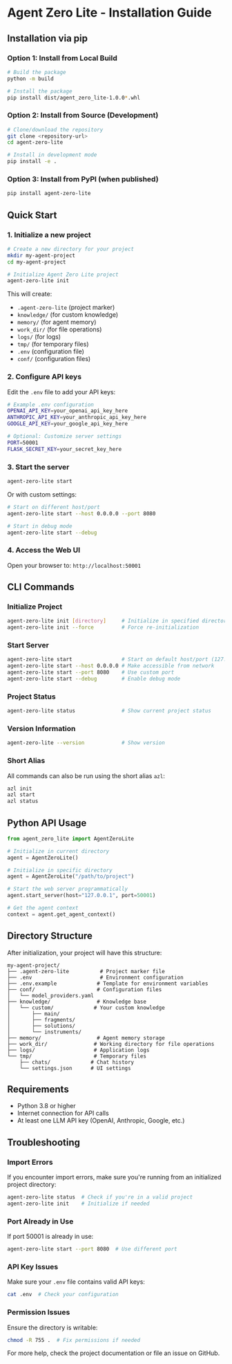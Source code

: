 # Agent Zero Lite - Installation Guide

## Installation via pip

### Option 1: Install from Local Build

```bash
# Build the package
python -m build

# Install the package
pip install dist/agent_zero_lite-1.0.0*.whl
```

### Option 2: Install from Source (Development)

```bash
# Clone/download the repository
git clone <repository-url>
cd agent-zero-lite

# Install in development mode
pip install -e .
```

### Option 3: Install from PyPI (when published)

```bash
pip install agent-zero-lite
```

## Quick Start

### 1. Initialize a new project

```bash
# Create a new directory for your project
mkdir my-agent-project
cd my-agent-project

# Initialize Agent Zero Lite project
agent-zero-lite init
```

This will create:
- `.agent-zero-lite` (project marker)
- `knowledge/` (for custom knowledge)
- `memory/` (for agent memory)
- `work_dir/` (for file operations)
- `logs/` (for logs)
- `tmp/` (for temporary files)
- `.env` (configuration file)
- `conf/` (configuration files)

### 2. Configure API keys

Edit the `.env` file to add your API keys:

```bash
# Example .env configuration
OPENAI_API_KEY=your_openai_api_key_here
ANTHROPIC_API_KEY=your_anthropic_api_key_here
GOOGLE_API_KEY=your_google_api_key_here

# Optional: Customize server settings
PORT=50001
FLASK_SECRET_KEY=your_secret_key_here
```

### 3. Start the server

```bash
agent-zero-lite start
```

Or with custom settings:

```bash
# Start on different host/port
agent-zero-lite start --host 0.0.0.0 --port 8080

# Start in debug mode
agent-zero-lite start --debug
```

### 4. Access the Web UI

Open your browser to: `http://localhost:50001`

## CLI Commands

### Initialize Project
```bash
agent-zero-lite init [directory]     # Initialize in specified directory (default: current)
agent-zero-lite init --force         # Force re-initialization
```

### Start Server
```bash
agent-zero-lite start                # Start on default host/port (127.0.0.1:50001)
agent-zero-lite start --host 0.0.0.0 # Make accessible from network
agent-zero-lite start --port 8080    # Use custom port
agent-zero-lite start --debug        # Enable debug mode
```

### Project Status
```bash
agent-zero-lite status               # Show current project status
```

### Version Information
```bash
agent-zero-lite --version            # Show version
```

### Short Alias
All commands can also be run using the short alias `azl`:

```bash
azl init
azl start
azl status
```

## Python API Usage

```python
from agent_zero_lite import AgentZeroLite

# Initialize in current directory
agent = AgentZeroLite()

# Initialize in specific directory
agent = AgentZeroLite("/path/to/project")

# Start the web server programmatically
agent.start_server(host="127.0.0.1", port=50001)

# Get the agent context
context = agent.get_agent_context()
```

## Directory Structure

After initialization, your project will have this structure:

```
my-agent-project/
├── .agent-zero-lite          # Project marker file
├── .env                      # Environment configuration
├── .env.example             # Template for environment variables
├── conf/                    # Configuration files
│   └── model_providers.yaml
├── knowledge/               # Knowledge base
│   └── custom/             # Your custom knowledge
│       ├── main/
│       ├── fragments/
│       ├── solutions/
│       └── instruments/
├── memory/                  # Agent memory storage
├── work_dir/               # Working directory for file operations
├── logs/                   # Application logs
└── tmp/                    # Temporary files
    ├── chats/             # Chat history
    └── settings.json      # UI settings
```

## Requirements

- Python 3.8 or higher
- Internet connection for API calls
- At least one LLM API key (OpenAI, Anthropic, Google, etc.)

## Troubleshooting

### Import Errors
If you encounter import errors, make sure you're running from an initialized project directory:

```bash
agent-zero-lite status  # Check if you're in a valid project
agent-zero-lite init    # Initialize if needed
```

### Port Already in Use
If port 50001 is already in use:

```bash
agent-zero-lite start --port 8080  # Use different port
```

### API Key Issues
Make sure your `.env` file contains valid API keys:

```bash
cat .env  # Check your configuration
```

### Permission Issues
Ensure the directory is writable:

```bash
chmod -R 755 .  # Fix permissions if needed
```

For more help, check the project documentation or file an issue on GitHub.